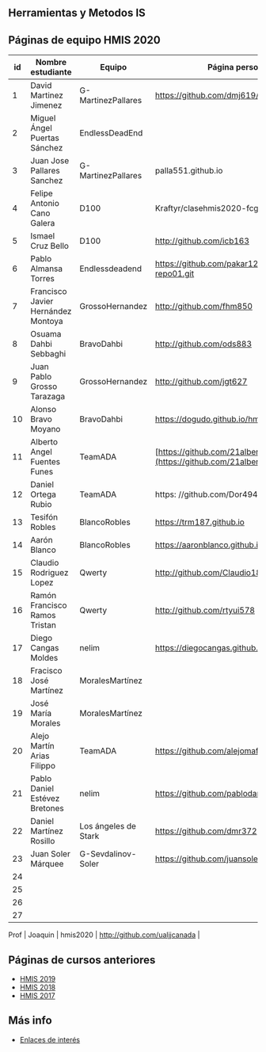 ## Herramientas y Metodos IS

## Páginas de equipo HMIS 2020

id | Nombre estudiante  | Equipo | Página personal | Repositorio de Web de equipo 
-- | ----------------- | ----------------- | ----------------- | -----------------
1 |David Martinez Jimenez| G-MartinezPallares | https://github.com/dmj619/dmj619.github.io |http://webg-martinezpallares.northeurope.cloudapp.azure.com/| 
2 | Miguel Ángel Puertas Sánchez | EndlessDeadEnd |  | 
3 |Juan Jose Pallares Sanchez| G-MartinezPallares| palla551.github.io |  https://hmis20-jps105.azurewebsites.net/
4 |Felipe Antonio Cano Galera |D100 |Kraftyr/clasehmis2020-fcg299| 
5 | Ismael Cruz Bello | D100 | http://github.com/icb163 | -
6 | Pablo Almansa Torres| Endlessdeadend | https://github.com/pakar12/hmis-repo01.git | 
7 | Francisco Javier Hernández Montoya| GrossoHernandez | http://github.com/fhm850 | |  
8 | Osuama Dahbi Sebbaghi | BravoDahbi| http://github.com/ods883| 
9 | Juan Pablo Grosso Tarazaga | GrossoHernandez | http://github.com/jgt627 | 
10 | Alonso Bravo Moyano | BravoDahbi | https://dogudo.github.io/hmis-repo01/ | 
11 | Alberto Angel Fuentes Funes | TeamADA | [https://github.com/21albertoff/](https://github.com/21albertoff/) |[https://21albertoff.github.com/TeamAda/](https://21albertoff.github.io/TeamAda/)
12 | Daniel Ortega Rubio | TeamADA | https: //github.com/Dor494 |  
13 | Tesifón Robles|  BlancoRobles| https://trm187.github.io | 
14 | Aarón Blanco | BlancoRobles |https://aaronblanco.github.io | 
15 | Claudio Rodriguez Lopez | Qwerty | http://github.com/Claudio1812 | Yo voy con rmaon el de abajo
16 | Ramón Francisco Ramos Tristan | Qwerty | http://github.com/rtyui578 | paginaqwerty-1124545454.westeurope.cloud.app.azure.com 
17 | Diego Cangas Moldes | nelim | https://diegocangas.github.io/ | -----------------
18 | Fracisco José Martínez | MoralesMartínez | |  
19 | José María Morales | MoralesMartínez | | 
20 | Alejo Martín Arias Filippo | TeamADA | https://github.com/alejomaf/ | |
21 | Pablo Daniel Estévez Bretones | nelim | https://github.com/pablodaniel11/ | 
22 | Daniel Martínez Rosillo | Los ángeles de Stark | https://github.com/dmr372 | --------------
23 | Juan Soler Márquee| G-Sevdalinov-Soler | https://github.com/juansoler |  https://github.com/juansolerual/sesion04
24 | | | | 
25 | | | | 
26 | | | | 
27 | | | | 


Prof | Joaquin | hmis2020 | http://github.com/ualjjcanada  |


## Páginas de cursos anteriores
* [HMIS 2019](index2019.md)
* [HMIS 2018](index2018.md)
* [HMIS 2017](index2017.md)

## Más info
* [Enlaces de interés](enlaces.md)
